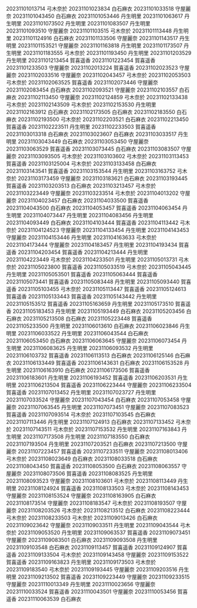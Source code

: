 20231101013714 弓木奈於
20231101023834 白石麻衣
20231101033518 守屋麗奈
20231101043450 白石麻衣
20231101053446 丹生明里
20231101063617 丹生明里
20231101073502 丹生明里
20231101083507 丹生明里
20231101093510 守屋麗奈
20231101103515 弓木奈於
20231101113448 丹生明里
20231101124916 白石麻衣
20231101133506 守屋麗奈
20231101143517 丹生明里
20231101153521 守屋麗奈
20231101163818 丹生明里
20231101173507 丹生明里
20231101183555 弓木奈於
20231101193450 丹生明里
20231101203529 丹生明里
20231101213454 賀喜遥香
20231101223454 賀喜遥香
20231101233503 守屋麗奈
20231102013224 賀喜遥香
20231102023523 守屋麗奈
20231102033516 守屋麗奈
20231102043457 弓木奈於
20231102053503 弓木奈於
20231102063525 賀喜遥香
20231102073446 守屋麗奈
20231102083454 白石麻衣
20231102093521 守屋麗奈
20231102103557 白石麻衣
20231102113450 守屋麗奈
20231102124859 弓木奈於
20231102133438 弓木奈於
20231102143509 弓木奈於
20231102153530 丹生明里
20231102163912 白石麻衣
20231102173505 白石麻衣
20231102183550 白石麻衣
20231102193500 弓木奈於
20231102203521 白石麻衣
20231102213450 賀喜遥香
20231102223511 丹生明里
20231102233503 賀喜遥香
20231103013318 白石麻衣
20231103023607 白石麻衣
20231103033517 丹生明里
20231103043449 白石麻衣
20231103053450 守屋麗奈
20231103063529 賀喜遥香
20231103073445 白石麻衣
20231103083507 守屋麗奈
20231103093505 弓木奈於
20231103103602 弓木奈於
20231103113453 賀喜遥香
20231103125004 弓木奈於
20231103133458 白石麻衣
20231103143541 賀喜遥香
20231103153544 丹生明里
20231103163752 弓木奈於
20231103173459 守屋麗奈
20231103183621 白石麻衣
20231103193445 賀喜遥香
20231103203513 白石麻衣
20231103213457 弓木奈於
20231103223449 守屋麗奈
20231103233514 弓木奈於
20231104013202 守屋麗奈
20231104023457 白石麻衣
20231104033500 賀喜遥香
20231104043500 白石麻衣
20231104053457 賀喜遥香
20231104063454 丹生明里
20231104073447 丹生明里
20231104083456 丹生明里
20231104093449 白石麻衣
20231104103444 賀喜遥香
20231104113442 弓木奈於
20231104124523 守屋麗奈
20231104133454 丹生明里
20231104143453 守屋麗奈
20231104153446 丹生明里
20231104163633 弓木奈於
20231104173444 守屋麗奈
20231104183457 丹生明里
20231104193434 賀喜遥香
20231104203454 賀喜遥香
20231104213444 丹生明里
20231104223449 弓木奈於
20231104233501 丹生明里
20231105013731 弓木奈於
20231105023800 賀喜遥香
20231105033519 弓木奈於
20231105043445 丹生明里
20231105053501 賀喜遥香
20231105063444 賀喜遥香
20231105073441 賀喜遥香
20231105083448 丹生明里
20231105093440 賀喜遥香
20231105103455 弓木奈於
20231105113447 賀喜遥香
20231105124613 賀喜遥香
20231105133443 賀喜遥香
20231105143442 丹生明里
20231105153512 賀喜遥香
20231105163659 丹生明里
20231105173510 賀喜遥香
20231105183453 丹生明里
20231105193449 白石麻衣
20231105203456 白石麻衣
20231105213508 白石麻衣
20231105223448 賀喜遥香
20231105233500 丹生明里
20231106013610 白石麻衣
20231106023846 丹生明里
20231106033522 丹生明里
20231106043544 白石麻衣
20231106053450 白石麻衣
20231106063645 守屋麗奈
20231106073454 丹生明里
20231106083625 丹生明里
20231106093532 丹生明里
20231106103732 賀喜遥香
20231106113513 白石麻衣
20231106125146 白石麻衣
20231106133449 賀喜遥香
20231106143631 白石麻衣
20231106153528 丹生明里
20231106163910 白石麻衣
20231106173506 賀喜遥香
20231106183601 丹生明里
20231106193452 賀喜遥香
20231106203531 丹生明里
20231106213504 賀喜遥香
20231106223444 守屋麗奈
20231106233504 賀喜遥香
20231107013452 丹生明里
20231107023727 丹生明里
20231107033524 守屋麗奈
20231107043454 白石麻衣
20231107053458 守屋麗奈
20231107063545 丹生明里
20231107073451 守屋麗奈
20231107083523 賀喜遥香
20231107093514 弓木奈於
20231107103545 白石麻衣
20231107113446 丹生明里
20231107124913 白石麻衣
20231107133452 弓木奈於
20231107143511 弓木奈於
20231107153532 丹生明里
20231107163843 丹生明里
20231107173508 丹生明里
20231107183550 白石麻衣
20231107193504 丹生明里
20231107203521 白石麻衣
20231107213500 守屋麗奈
20231107223457 賀喜遥香
20231107233511 守屋麗奈
20231108013406 弓木奈於
20231108023649 白石麻衣
20231108033518 白石麻衣
20231108043450 賀喜遥香
20231108053500 白石麻衣
20231108063557 守屋麗奈
20231108073506 賀喜遥香
20231108083525 丹生明里
20231108093523 守屋麗奈
20231108103601 弓木奈於
20231108113449 丹生明里
20231108124924 賀喜遥香
20231108133503 弓木奈於
20231108143453 守屋麗奈
20231108153524 守屋麗奈
20231108163905 白石麻衣
20231108173514 守屋麗奈
20231108183547 弓木奈於
20231108193507 守屋麗奈
20231108203526 弓木奈於
20231108213512 白石麻衣
20231108223444 弓木奈於
20231108233503 弓木奈於
20231109013426 白石麻衣
20231109023642 守屋麗奈
20231109033511 丹生明里
20231109043544 弓木奈於
20231109053520 丹生明里
20231109063537 賀喜遥香
20231109073451 守屋麗奈
20231109083501 白石麻衣
20231109093508 丹生明里
20231109103548 白石麻衣
20231109113457 賀喜遥香
20231109124907 賀喜遥香
20231109133504 弓木奈於
20231109143458 守屋麗奈
20231109153522 賀喜遥香
20231109163823 丹生明里
20231109173503 弓木奈於
20231109183540 弓木奈於
20231109193445 守屋麗奈
20231109203516 丹生明里
20231109213502 賀喜遥香
20231109223449 守屋麗奈
20231109233515 守屋麗奈
20231110013349 丹生明里
20231110023656 守屋麗奈
20231110033524 賀喜遥香
20231110043501 守屋麗奈
20231110053456 賀喜遥香
20231110063539 白石麻衣
